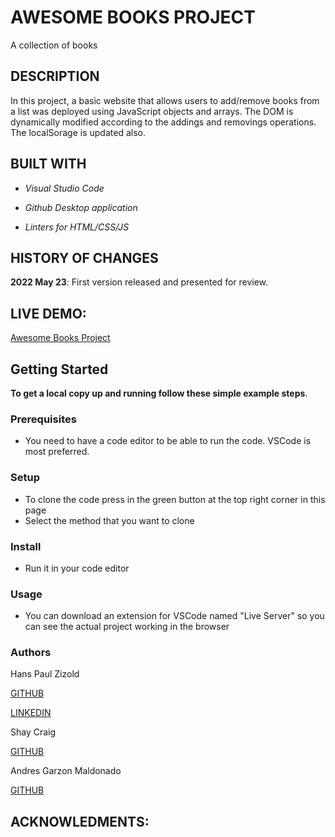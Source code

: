 # AWESOME BOOKS PROJECT
A collection of books

## DESCRIPTION
In this project, a basic website that allows users to add/remove books from a list was deployed using JavaScript objects and arrays. 
The DOM is dynamically modified according to the addings and removings operations.
The localSorage is updated also.

## BUILT WITH
- *Visual Studio Code*

- *Github Desktop application*

- *Linters for HTML/CSS/JS*

## HISTORY OF CHANGES
**2022 May 23**: First version released and presented for review.

## LIVE DEMO: 

[Awesome Books Project](https://hanszizold.github.io/Awesome_Books/)

## Getting Started

**To get a local copy up and running follow these simple example steps**.

### Prerequisites

- You need to have a code editor to be able to run the code. VSCode is most preferred.

### Setup

- To clone the code press in the green button at the top right corner in this page
- Select the method that you want to clone

### Install

- Run it in your code editor

### Usage

- You can download an extension for VSCode named "Live Server" so you can see the actual project working in the browser

### Authors

  Hans Paul Zizold
    
  [GITHUB](https://github.com/HansZizold)

  [LINKEDIN](https://www.linkedin.com/in/hans-paul-zizold-37129037/)

  Shay Craig
    
  [GITHUB](https://github.com/craigs40)

  Andres Garzon Maldonado
    
  [GITHUB](https://github.com/andgarzonmal)

## ACKNOWLEDMENTS: 

